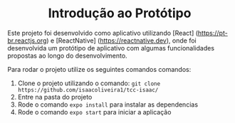 <h1 align="center">
<br>
Introdução ao Protótipo
</h1>

Este projeto foi desenvolvido como aplicativo utilizando [React] (https://pt-br.reactjs.org) e [ReactNative] (https://reactnative.dev), onde foi desenvolvida um protótipo de aplicativo com algumas funcionalidades propostas ao longo do desenvolvimento.

Para rodar o projeto utilize os seguintes comandos comandos:

1. Clone o projeto utilizando o comando: `git clone https://github.com/isaacoliveira1/tcc-isaac/`
2. Entre na pasta do projeto
3. Rode o comando `expo install` para instalar as dependencias
4. Rode o comando `expo start` para iniciar a aplicação
